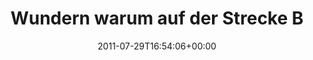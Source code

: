 ---
retweeted: false
source: <a href="http://twitter.com/download/android" rel="nofollow">Twitter for Android</a>
entities:
  hashtags: []
  symbols: []
  user_mentions: []
  urls: []
display_text_range:
- '0'
- '135'
favorite_count: '0'
id_str: '96986871619522560'
truncated: false
retweet_count: '0'
id: '96986871619522560'
created_at: Fri Jul 29 16:54:06 +0000 2011
favorited: false
full_text: Wundern warum auf der Strecke B-CGN plötzlich neue ICE Modelle fahren.
  Freuen dass so wenig Betrieb ist. Im falschen Zug sitzen. Check.
lang: de
tags:
- pesos:twitter
date: '2011-07-29T16:54:06+00:00'
src: https://twitter.com/bascht/status/96986871619522560
original_url: https://twitter.com/bascht/status/96986871619522560
type: twitter_tweet
text: Wundern warum auf der Strecke B-CGN plötzlich neue ICE Modelle fahren. Freuen
  dass so wenig Betrieb ist. Im falschen Zug sitzen. Check.
title: Wundern warum auf der Strecke B

---